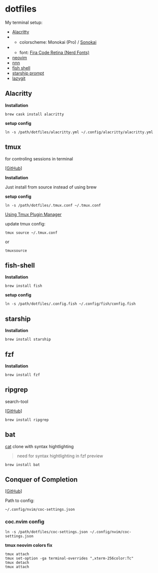 # dotfiles

My terminal setup:

- [Alacritty](https://github.com/alacritty/alacritty)
- - colorscheme: Monokai (Pro) / [Sonokai](https://github.com/sainnhe/sonokai)
- - font: [Fira Code Retina (Nerd Fonts)](https://www.nerdfonts.com/font-downloads)
- [neovim](https://github.com/neovim/neovim)
- [nnn](https://github.com/jarun/nnn)
- [fish shell](https://github.com/fish-shell/fish-shell)
- [starship prompt](https://github.com/starship/starship)
- [lazygit](https://github.com/jesseduffield/lazygit)

## Alacritty

**Installation**

```
brew cask install alacritty
```

**setup config**

```
ln -s /path/dotfiles/alacritty.yml ~/.config/alacritty/alacritty.yml
```

## tmux

for controling sessions in terminal

[[GitHub](https://github.com/tmux/tmux)]

**Installation**

Just install from source instead of using brew

**setup config**

```
ln -s /path/dotfiles/.tmux.conf ~/.tmux.conf
```

[Using Tmux Plugin Manager](https://github.com/tmux-plugins/tpm)

update tmux config:

```
tmux source ~/.tmux.conf
```

or

```
tmuxsource
```

## fish-shell

**Installation**

```
brew install fish
```

**setup config**

```
ln -s /path/dotfiles/.config.fish ~/.config/fish/config.fish
```

## starship

**Installation**

```
brew install starship
```

## fzf

**Installation**

```
brew install fzf
```

## ripgrep

search-tool

[[GitHub](https://github.com/BurntSushi/ripgrep)]

```
brew install ripgrep
```

## bat

[cat](https://en.wikipedia.org/wiki/Cat_(Unix)) clone with syntax hightlighting

> need for syntax hightlighting in fzf preview

```
brew install bat
```

## Conquer of Completion

[[GitHub](https://github.com/neoclide/coc.nvim)]

Path to config:

```
~/.config/nvim/coc-settings.json
```

### coc.nvim config

```
ln -s /path/dotfiles/coc-settings.json ~/.config/nvim/coc-settings.json
```



**tmux neovim colors fix**

```
tmux attach
tmux set-option -ga terminal-overrides ",xterm-256color:Tc"
tmux detach
tmux attach
```

